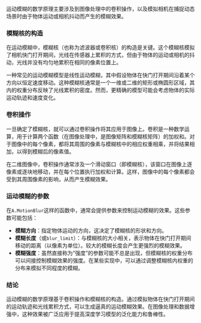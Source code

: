 运动模糊的数学原理主要涉及到图像处理中的卷积操作，以及模拟相机在捕捉动态场景时由于物体运动或相机抖动而产生的模糊效果。

### 模糊核的构造

在运动模糊中，模糊核（也称为滤波器或卷积核）的构造是关键。这个模糊核模拟了相机快门打开期间，光线在传感器上累积的方式，但由于物体的运动或相机的抖动，光线并没有均匀地累积在相同的像素位置上。

一种常见的运动模糊模型是线性运动模糊，其中假设物体在快门打开期间沿着某个方向以恒定速度移动。这种模糊核通常是一个一维或二维的矩形或椭圆形区域，其内的权重分布反映了光线累积的密度。然而，更精确的模型可能会考虑物体的实际运动轨迹和速度变化。

### 卷积操作

一旦确定了模糊核，就可以通过卷积操作将其应用于图像上。卷积是一种数学运算，用于计算两个函数（在图像处理中，是图像矩阵和模糊核矩阵）的加权和。对于图像中的每个像素，都将其周围的像素与模糊核中的相应权重相乘，并将结果相加，以得到模糊后的像素值。

在二维图像中，卷积操作通常涉及一个滑动窗口（即模糊核），该窗口在图像上逐像素或逐块地移动，并在每个位置执行加权和计算。这样，图像中的每个像素都会受到其周围像素的影响，从而产生模糊效果。

### 运动模糊的参数

在`A.MotionBlur`这样的函数中，通常会提供参数来控制运动模糊的效果。这些参数可能包括：

- **模糊方向**：指定物体运动的方向，这决定了模糊核的形状和方向。
- **模糊长度**（或`blur_limit`）：与模糊核的大小相关，表示物体在快门打开期间移动的距离（以像素为单位）。较大的模糊长度会产生更强烈的模糊效果。
- **模糊强度**：虽然直接称为“强度”的参数可能不总是出现，但模糊核的权重分布可以间接控制模糊效果的强度。在某些实现中，可以通过调整模糊核内权重的分布来模拟不同程度的模糊。

### 结论

运动模糊的数学原理基于卷积操作和模糊核的构造。通过模拟物体在快门打开期间的运动轨迹和光线累积方式，可以生成逼真的运动模糊效果。在图像处理和数据增强中，这种效果被广泛应用于提高深度学习模型的泛化能力和鲁棒性。